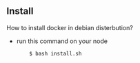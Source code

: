 ## Install

How to install docker in debian disterbution?
- run this command on your node
    ```
        $ bash install.sh
    ```